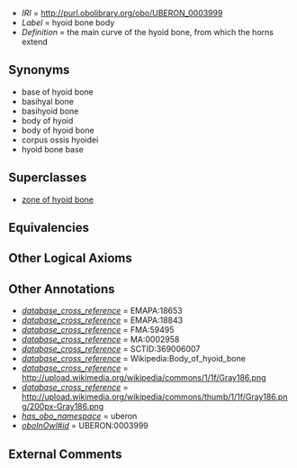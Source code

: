  * *IRI* = http://purl.obolibrary.org/obo/UBERON_0003999
 * *Label* = hyoid bone body
 * *Definition* = the main curve of the hyoid bone, from which the horns extend

## Synonyms

 * base of hyoid bone
 * basihyal bone
 * basihyoid bone
 * body of hyoid
 * body of hyoid bone
 * corpus ossis hyoidei
 * hyoid bone base

## Superclasses

 * [zone of hyoid bone](../../UBERON/73/UBERON_0010273.md)

## Equivalencies


## Other Logical Axioms


## Other Annotations

 * *[database_cross_reference](../../ef/oboInOwl#hasDbXref.md)* = EMAPA:18653
 * *[database_cross_reference](../../ef/oboInOwl#hasDbXref.md)* = EMAPA:18843
 * *[database_cross_reference](../../ef/oboInOwl#hasDbXref.md)* = FMA:59495
 * *[database_cross_reference](../../ef/oboInOwl#hasDbXref.md)* = MA:0002958
 * *[database_cross_reference](../../ef/oboInOwl#hasDbXref.md)* = SCTID:369006007
 * *[database_cross_reference](../../ef/oboInOwl#hasDbXref.md)* = Wikipedia:Body_of_hyoid_bone
 * *[database_cross_reference](../../ef/oboInOwl#hasDbXref.md)* = http://upload.wikimedia.org/wikipedia/commons/1/1f/Gray186.png
 * *[database_cross_reference](../../ef/oboInOwl#hasDbXref.md)* = http://upload.wikimedia.org/wikipedia/commons/thumb/1/1f/Gray186.png/200px-Gray186.png
 * *[has_obo_namespace](../../ce/oboInOwl#hasOBONamespace.md)* = uberon
 * *[oboInOwl#id](../../id/oboInOwl#id.md)* = UBERON:0003999

## External Comments

